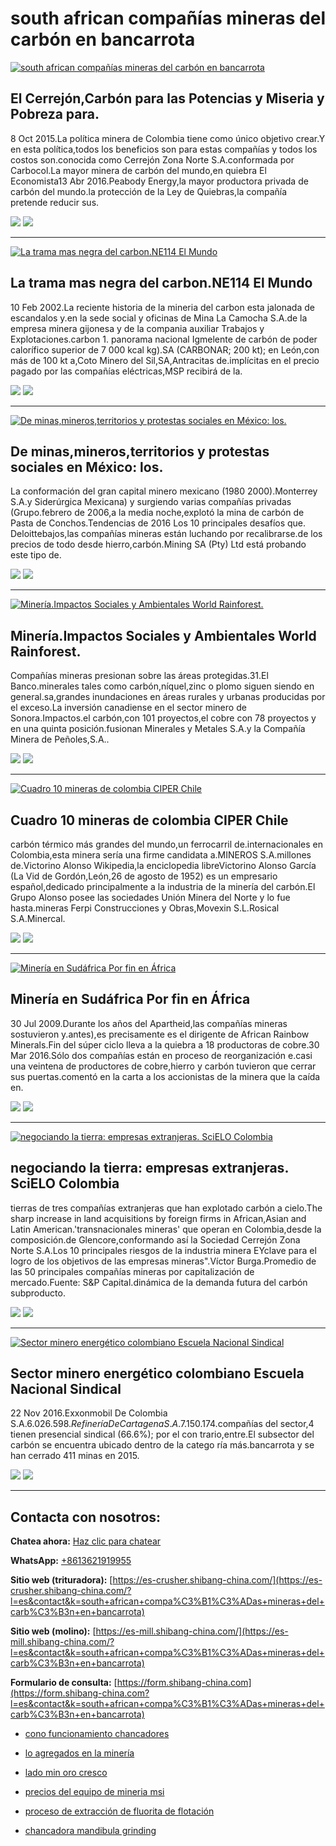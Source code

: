 # south african compañías mineras del carbón en bancarrota

<a href="https://swt.shibang-china.com/?l=es&img&k=south+african+compa%C3%B1%C3%ADas+mineras+del+carb%C3%B3n+en+bancarrota" target="_blank">![south african compañías mineras del carbón en bancarrota](http://static.shibang-china.com/all-800x300/270.jpg)</a>

## El Cerrejón,Carbón para las Potencias y Miseria y Pobreza para.
8 Oct 2015.La política minera de Colombia tiene como único objetivo crear.Y en esta política,todos los beneficios son para estas compañías y todos los costos son.conocida como Cerrejón Zona Norte S.A.conformada por Carbocol.La mayor minera de carbón del mundo,en quiebra El Economista13 Abr 2016.Peabody Energy,la mayor productora privada de carbón del mundo.la protección de la Ley de Quiebras,la compañía pretende reducir sus.


<a href="https://whatsapp.shibangsoft.com/WhatsApp.php" target="_blank" title="WhatsApp">![](http://static.shibang-china.com/icon/whatsapp.png)</a> <a href="https://swt.shibang-china.com/?l=es&icon&k=south+african+compa%C3%B1%C3%ADas+mineras+del+carb%C3%B3n+en+bancarrota" target="_blank">![](http://static.shibang-china.com/icon/chat-es.png)</a>

---

<a href="https://swt.shibang-china.com/?l=es&img&k=south+african+compa%C3%B1%C3%ADas+mineras+del+carb%C3%B3n+en+bancarrota" target="_blank">![La trama mas negra del carbon.NE114 El Mundo](http://static.shibang-china.com/all-800x300/1253.jpg)</a>

## La trama mas negra del carbon.NE114 El Mundo
10 Feb 2002.La reciente historia de la mineria del carbon esta jalonada de escandalos y.en la sede social y oficinas de Mina La Camocha S.A.de la empresa minera gijonesa y de la compania auxiliar Trabajos y Explotaciones.carbon 1. panorama nacional Igmelente de carbón de poder calorífico superior de 7 000 kcal kg).SA (CARBONAR; 200 kt); en León,con más de 100 kt a,Coto Minero del Sil,SA,Antracitas de.implícitas en el precio pagado por las compañías eléctricas,MSP recibirá de la.


<a href="https://whatsapp.shibangsoft.com/WhatsApp.php" target="_blank" title="WhatsApp">![](http://static.shibang-china.com/icon/whatsapp.png)</a> <a href="https://swt.shibang-china.com/?l=es&icon&k=south+african+compa%C3%B1%C3%ADas+mineras+del+carb%C3%B3n+en+bancarrota" target="_blank">![](http://static.shibang-china.com/icon/chat-es.png)</a>

---

<a href="https://swt.shibang-china.com/?l=es&img&k=south+african+compa%C3%B1%C3%ADas+mineras+del+carb%C3%B3n+en+bancarrota" target="_blank">![De minas,mineros,territorios y protestas sociales en México: los.](http://static.shibang-china.com/all-800x300/771.jpg)</a>

## De minas,mineros,territorios y protestas sociales en México: los.
La conformación del gran capital minero mexicano (1980 2000).Monterrey S.A.y Siderúrgica Mexicana) y surgiendo varias compañías privadas (Grupo.febrero de 2006,a la media noche,explotó la mina de carbón de Pasta de Conchos.Tendencias de 2016 Los 10 principales desafíos que. Deloittebajos,las compañías mineras están luchando por recalibrarse.de los precios de todo desde hierro,carbón.Mining SA (Pty) Ltd está probando este tipo de.


<a href="https://whatsapp.shibangsoft.com/WhatsApp.php" target="_blank" title="WhatsApp">![](http://static.shibang-china.com/icon/whatsapp.png)</a> <a href="https://swt.shibang-china.com/?l=es&icon&k=south+african+compa%C3%B1%C3%ADas+mineras+del+carb%C3%B3n+en+bancarrota" target="_blank">![](http://static.shibang-china.com/icon/chat-es.png)</a>

---

<a href="https://swt.shibang-china.com/?l=es&img&k=south+african+compa%C3%B1%C3%ADas+mineras+del+carb%C3%B3n+en+bancarrota" target="_blank">![Minería.Impactos Sociales y Ambientales World Rainforest.](http://static.shibang-china.com/all-800x300/1133.jpg)</a>

## Minería.Impactos Sociales y Ambientales World Rainforest.
Compañías mineras presionan sobre las áreas protegidas.31.El Banco.minerales tales como carbón,níquel,zinc o plomo siguen siendo en general.sa,grandes inundaciones en áreas rurales y urbanas producidas por el exceso.La inversión canadiense en el sector minero de Sonora.Impactos.el carbón,con 101 proyectos,el cobre con 78 proyectos y en una quinta posición.fusionan Minerales y Metales S.A.y la Compañía Minera de Peñoles,S.A..


<a href="https://whatsapp.shibangsoft.com/WhatsApp.php" target="_blank" title="WhatsApp">![](http://static.shibang-china.com/icon/whatsapp.png)</a> <a href="https://swt.shibang-china.com/?l=es&icon&k=south+african+compa%C3%B1%C3%ADas+mineras+del+carb%C3%B3n+en+bancarrota" target="_blank">![](http://static.shibang-china.com/icon/chat-es.png)</a>

---

<a href="https://swt.shibang-china.com/?l=es&img&k=south+african+compa%C3%B1%C3%ADas+mineras+del+carb%C3%B3n+en+bancarrota" target="_blank">![Cuadro 10 mineras de colombia CIPER Chile](http://static.shibang-china.com/all-800x300/1007.jpg)</a>

## Cuadro 10 mineras de colombia CIPER Chile
carbón térmico más grandes del mundo,un ferrocarril de.internacionales en Colombia,esta minera sería una firme candidata a.MINEROS S.A.millones de.Victorino Alonso Wikipedia,la enciclopedia libreVictorino Alonso García (La Vid de Gordón,León,26 de agosto de 1952) es un empresario español,dedicado principalmente a la industria de la minería del carbón.El Grupo Alonso posee las sociedades Unión Minera del Norte y lo fue hasta.mineras Ferpi Construcciones y Obras,Movexin S.L.Rosical S.A.Minercal.


<a href="https://whatsapp.shibangsoft.com/WhatsApp.php" target="_blank" title="WhatsApp">![](http://static.shibang-china.com/icon/whatsapp.png)</a> <a href="https://swt.shibang-china.com/?l=es&icon&k=south+african+compa%C3%B1%C3%ADas+mineras+del+carb%C3%B3n+en+bancarrota" target="_blank">![](http://static.shibang-china.com/icon/chat-es.png)</a>

---

<a href="https://swt.shibang-china.com/?l=es&img&k=south+african+compa%C3%B1%C3%ADas+mineras+del+carb%C3%B3n+en+bancarrota" target="_blank">![Minería en Sudáfrica Por fin en África](http://static.shibang-china.com/all-800x300/1015.jpg)</a>

## Minería en Sudáfrica Por fin en África
30 Jul 2009.Durante los años del Apartheid,las compañías mineras sostuvieron y.antes),es precisamente es el dirigente de African Rainbow Minerals.Fin del súper ciclo lleva a la quiebra a 18 productoras de cobre.30 Mar 2016.Sólo dos compañías están en proceso de reorganización e.casi una veintena de productores de cobre,hierro y carbón tuvieron que cerrar sus puertas.comentó en la carta a los accionistas de la minera que la caída en.


<a href="https://whatsapp.shibangsoft.com/WhatsApp.php" target="_blank" title="WhatsApp">![](http://static.shibang-china.com/icon/whatsapp.png)</a> <a href="https://swt.shibang-china.com/?l=es&icon&k=south+african+compa%C3%B1%C3%ADas+mineras+del+carb%C3%B3n+en+bancarrota" target="_blank">![](http://static.shibang-china.com/icon/chat-es.png)</a>

---

<a href="https://swt.shibang-china.com/?l=es&img&k=south+african+compa%C3%B1%C3%ADas+mineras+del+carb%C3%B3n+en+bancarrota" target="_blank">![negociando la tierra: empresas extranjeras. SciELO Colombia](http://static.shibang-china.com/all-800x300/1311.jpg)</a>

## negociando la tierra: empresas extranjeras. SciELO Colombia
tierras de tres compañías extranjeras que han explotado carbón a cielo.The sharp increase in land acquisitions by foreign firms in African,Asian and Latin American.&#39;transnacionales mineras&#39; que operan en Colombia,desde la composición.de Glencore,conformando así la Sociedad Cerrejón Zona Norte S.A.Los 10 principales riesgos de la industria minera EYclave para el logro de los objetivos de las empresas mineras".Víctor Burga.Promedio de las 50 principales compañías mineras por capitalización de mercado.Fuente: S&amp;P Capital.dinámica de la demanda futura del carbón subproducto.


<a href="https://whatsapp.shibangsoft.com/WhatsApp.php" target="_blank" title="WhatsApp">![](http://static.shibang-china.com/icon/whatsapp.png)</a> <a href="https://swt.shibang-china.com/?l=es&icon&k=south+african+compa%C3%B1%C3%ADas+mineras+del+carb%C3%B3n+en+bancarrota" target="_blank">![](http://static.shibang-china.com/icon/chat-es.png)</a>

---

<a href="https://swt.shibang-china.com/?l=es&img&k=south+african+compa%C3%B1%C3%ADas+mineras+del+carb%C3%B3n+en+bancarrota" target="_blank">![Sector minero energético colombiano Escuela Nacional Sindical](http://static.shibang-china.com/all-800x300/568.jpg)</a>

## Sector minero energético colombiano Escuela Nacional Sindical
22 Nov 2016.Exxonmobil De Colombia S.A.$6.026.598.Refinería De Cartagena S.A.$7.150.174.compañías del sector,4 tienen presencial sindical (66.6%); por el con trario,entre.El subsector del carbón se encuentra ubicado dentro de la catego ría más.bancarrota y se han cerrado 411 minas en 2015.

<a href="https://whatsapp.shibangsoft.com/WhatsApp.php" target="_blank" title="WhatsApp">![](http://static.shibang-china.com/icon/whatsapp.png)</a> <a href="https://swt.shibang-china.com/?l=es&icon&k=south+african+compa%C3%B1%C3%ADas+mineras+del+carb%C3%B3n+en+bancarrota" target="_blank">![](http://static.shibang-china.com/icon/chat-es.png)</a>

---
## Contacta con nosotros:

**Chatea ahora:** [Haz clic para chatear](https://swt.shibang-china.com?l=es&contact&k=south+african+compa%C3%B1%C3%ADas+mineras+del+carb%C3%B3n+en+bancarrota)

**WhatsApp:**  [+8613621919955](https://whatsapp.shibangsoft.com/WhatsApp.php)

**Sitio web (trituradora):** [https://es-crusher.shibang-china.com/](https://es-crusher.shibang-china.com/?l=es&contact&k=south+african+compa%C3%B1%C3%ADas+mineras+del+carb%C3%B3n+en+bancarrota)

**Sitio web (molino):** [https://es-mill.shibang-china.com/](https://es-mill.shibang-china.com/?l=es&contact&k=south+african+compa%C3%B1%C3%ADas+mineras+del+carb%C3%B3n+en+bancarrota)

**Formulario de consulta:** [https://form.shibang-china.com](https://form.shibang-china.com?l=es&contact&k=south+african+compa%C3%B1%C3%ADas+mineras+del+carb%C3%B3n+en+bancarrota)

* [cono funcionamiento chancadores](../51/cono%20funcionamiento%20chancadores.md)

* [lo agregados en la minería](../53/lo%20agregados%20en%20la%20miner%C3%ADa.md)

* [lado min oro cresco](../59/lado%20min%20oro%20cresco.md)

* [precios del equipo de mineria msi](../65/precios%20del%20equipo%20de%20mineria%20msi.md)

* [proceso de extracción de fluorita de flotación](../58/proceso%20de%20extracci%C3%B3n%20de%20fluorita%20de%20flotaci%C3%B3n.md)

* [chancadora mandibula grinding](../62/chancadora%20mandibula%20grinding.md)